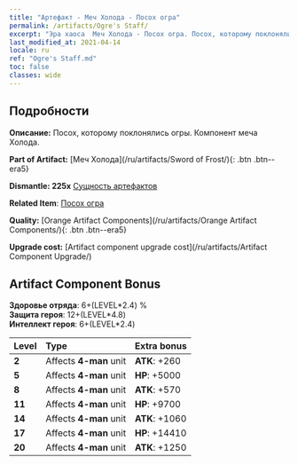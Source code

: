 ```yaml
---
title: "Артефакт - Меч Холода - Посох огра"
permalink: /artifacts/Ogre's Staff/
excerpt: "Эра хаоса  Меч Холода - Посох огра. Посох, которому поклонялись огры. Компонент меча Холода."
last_modified_at: 2021-04-14
locale: ru
ref: "Ogre's Staff.md"
toc: false
classes: wide
---
```




## Подробности

 **Описание:** Посох, которому поклонялись огры. Компонент меча Холода.

 **Part of Artifact:** [Меч Холода](/ru/artifacts/Sword of Frost/){: .btn .btn--era5}

 **Dismantle: 225x** [Сущность артефактов](/ru/Items/con_905/)

 **Related Item**: [Посох огра](/ru/Items/art_163/)

 **Quality:** [Orange Artifact Components](/ru/artifacts/Orange Artifact Components/){: .btn .btn--era5}

 **Upgrade cost:** [Artifact component upgrade cost](/ru/artifacts/Artifact Component Upgrade/)

## Artifact Component Bonus

  **Здоровье отряда**: 6+(LEVEL\*2.4) %<br/>**Защита героя**: 12+(LEVEL\*4.8)<br/>**Интеллект героя**: 6+(LEVEL\*2.4)

  |  Level  | Type |    Extra bonus  | 
  |:--------|:-----|:----------------| 
  | **2** | Affects **4-man** unit | **ATK**: +260 | 
  | **5** | Affects **4-man** unit | **HP**: +5000 | 
  | **8** | Affects **4-man** unit | **ATK**: +570 | 
  | **11** | Affects **4-man** unit | **HP**: +9700 | 
  | **14** | Affects **4-man** unit | **ATK**: +1060 | 
  | **17** | Affects **4-man** unit | **HP**: +14410 | 
  | **20** | Affects **4-man** unit | **ATK**: +1250 | 
